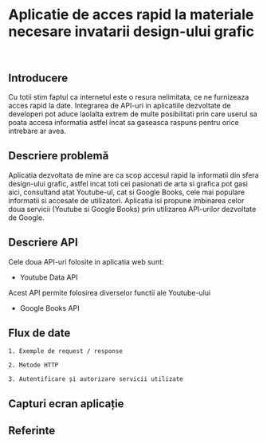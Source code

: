 <h1> Aplicatie de acces rapid la materiale necesare invatarii design-ului grafic
    <br><br>

## Introducere

Cu totii stim faptul ca internetul este o resura nelimitata, ce ne furnizeaza acces rapid la date. Integrarea de API-uri in aplicatiile dezvoltate de developeri pot aduce laolalta extrem de multe posibilitati prin care userul sa poata accesa informatia astfel incat sa gaseasca raspuns pentru orice intrebare ar avea.

## Descriere problemă 

Aplicatia dezvoltata de mine are ca scop accesul rapid la informatii din sfera design-ului grafic, astfel incat toti cei pasionati de arta si grafica pot gasi aici, consultand atat Youtube-ul, cat si Google Books, cele mai populare informatii si accesate de utilizatori. Aplicatia isi propune imbinarea celor doua servicii (Youtube si Google Books) prin utilizarea API-urilor dezvoltate de Google.

## Descriere API

Cele doua API-uri folosite in aplicatia web sunt:
 - Youtube Data API
 
 Acest API permite folosirea diverselor functii ale Youtube-ului 
 
 - Google Books API

## Flux de date

    1. Exemple de request / response

    2. Metode HTTP

    3. Autentificare și autorizare servicii utilizate

## Capturi ecran aplicație 

## Referinte

